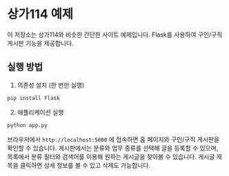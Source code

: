 # 상가114 예제

이 저장소는 상가114와 비슷한 간단한 사이트 예제입니다. Flask를 사용하여
구인/구직 게시판 기능을 제공합니다.

## 실행 방법

1. 의존성 설치 (한 번만 실행)

```bash
pip install Flask
```

2. 애플리케이션 실행

```bash
python app.py
```

브라우저에서 `http://localhost:5000` 에 접속하면 홈 페이지와 구인/구직 게시판을 확인할 수 있습니다.
게시판에서는 분류와 업무 종류를 선택해 글을 등록할 수 있으며,
목록에서 분류 필터와 검색어를 이용해 원하는 게시글을 찾아볼 수 있습니다.
게시글 제목을 클릭하면 상세 정보를 볼 수 있고 삭제도 가능합니다.
